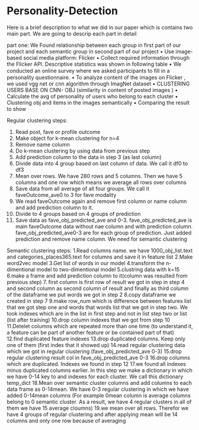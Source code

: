 # Personality-Detection
Here is a brief description to what we did in our paper which is contains two main part. We are going to descrip each part in detail


part one:
We Found relationship between each group in first part of our project and each semantic group in second part of our project
•	Use image-based social media platform: Flicker 
•	Collect required information through the Flicker API. Descriptive statistics was shown in following table
•	We conducted an online survey where we asked participants to ﬁll in a personality questionnaire. 
•	To analyze content of the images on Flicker , we used vgg net or cnn algorithm through ImagNet dataset
•	CLUSTERING USERS BASE ON CNN- OBJ (similarity in content of posted images )
•	Calculate the avg of personality of users who belong to each cluster
•	Clustering obj and items in the images  semantically
•	Comparing the result to show 


Regular clustering steps:
1.	Read post, fave or profile outcome
2.	Make object for k-mean clustering for n=4
3.	Remove name column
4.	Do k-mean clustering by using data from previous step
5.	Add prediction column to the data in step 3 (as last column)
6.	Divide data into 4 group based on last column of data. We call it df0 to df3
7.	Mean over rows. We have 280 rows and 5 columns. Then we have 5 columns and one row which means we average all rows over columns
8.	Save data from all average of all four groups. We call it faveOutcome_ave0 to 3 for fave modality 
9.	We read faveOutcome again and remove first column or name column and add prediction column to it. 
10.	Divide to 4 groups based on 4 groups of prediction
11.	Save data as fave_obj_predicted_ave and 0-3. fave_obj_predicted_ave is main faveOutcome data without nae column and with prediction column. fave_obj_predicted_ave0-3 are for each group of prediction. Just added prediction and remove name column. We need for semantic clustering 

Semantic clustering steps:
1.Read columns name. we have 1000_obj_list.text and categories_places365.text for columns and save it in feature list
2.Make word2vec model
3.Get list of words in our model
4.transform the n-dimentional model to two-dimentional model
5.clustring data with k=15
6.make a frame and add prediction column to it(column was resulted from previous step)
7. first column is first row of result we got in step in step 4 and second column as second column of result and finally as third column of the dataframe we put words we got in step 2
8.copy dataframe we created in step 7
9.make row_num which is difference between features list that we got step one and words that words list that we got in step two. We took indexes which are in the list in first step and not in list step two or list (list after training)
10.drop column indexes that we got from step 10
11.Detelet columns which are repeated more than one time (to understand it, a feature can be part of another feature or be contained part of that)   
12.find duplicated feature indexes 
13.drop duplicated columns. Keep only one of them (first index that it showed up)
14.read regular clustering data which we got in regular clustering (fave_obj_predicted_ave 0-3)
15.drop regular clustering result col in fave_obj_predicted_ave 0-3
16.drop columns which are duplicated. Indexes we found in step 12
17.we found all indexes minus duplicated columns earlier. In this step we make a dictionary in which we have 0-14 key to and indexes for each cluster. We call this dictionary temp_dict
18.Mean over semantic cluster columns and add columns to each data frame as 0-14mean. We have 0-3 regular clustering in which we have added 0-14mean columns (For example 0mean column is average columns belong to 0 semantic cluster. As a result, we have 4 regular clusters in all of them we have 15 average cloumns) 
19.we mean over all rows. Therefor we have 4 groups of regular clustering and after applying mean will be 14 columns and only one row because of averaging 


